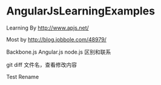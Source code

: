 # AngularJsLearningExamples
Learning By http://www.apjs.net/

Most by http://blog.jobbole.com/48979/

Backbone.js
Angular.js
node.js
区别和联系

git diff 文件名，查看修改内容

Test Rename
